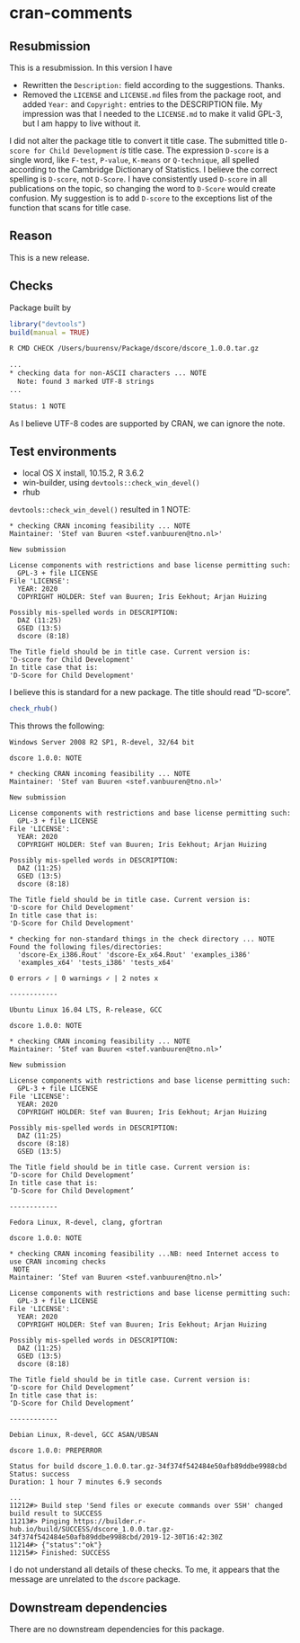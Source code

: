 cran-comments
================

## Resubmission

This is a resubmission. In this version I have

  - Rewritten the `Description:` field according to the suggestions.
    Thanks.
  - Removed the `LICENSE` and `LICENSE.md` files from the package root,
    and added `Year:` and `Copyright:` entries to the DESCRIPTION file.
    My impression was that I needed to the `LICENSE.md` to make it valid
    GPL-3, but I am happy to live without it.

I did not alter the package title to convert it title case. The
submitted title `D-score for Child Development` *is* title case. The
expression `D-score` is a single word, like `F-test`, `P-value`,
`K-means` or `Q-technique`, all spelled according to the Cambridge
Dictionary of Statistics. I believe the correct spelling is `D-score`,
not `D-Score`. I have consistently used `D-score` in all publications on
the topic, so changing the word to `D-Score` would create confusion. My
suggestion is to add `D-score` to the exceptions list of the function
that scans for title case.

## Reason

This is a new release.

## Checks

Package built by

``` r
library("devtools")
build(manual = TRUE)
```

``` bash
R CMD CHECK /Users/buurensv/Package/dscore/dscore_1.0.0.tar.gz

...
* checking data for non-ASCII characters ... NOTE
  Note: found 3 marked UTF-8 strings
...

Status: 1 NOTE
```

As I believe UTF-8 codes are supported by CRAN, we can ignore the note.

## Test environments

  - local OS X install, 10.15.2, R 3.6.2
  - win-builder, using `devtools::check_win_devel()`
  - rhub

`devtools::check_win_devel()` resulted in 1 NOTE:

    * checking CRAN incoming feasibility ... NOTE
    Maintainer: 'Stef van Buuren <stef.vanbuuren@tno.nl>'
    
    New submission
    
    License components with restrictions and base license permitting such:
      GPL-3 + file LICENSE
    File 'LICENSE':
      YEAR: 2020
      COPYRIGHT HOLDER: Stef van Buuren; Iris Eekhout; Arjan Huizing
    
    Possibly mis-spelled words in DESCRIPTION:
      DAZ (11:25)
      GSED (13:5)
      dscore (8:18)
    
    The Title field should be in title case. Current version is:
    'D-score for Child Development'
    In title case that is:
    'D-Score for Child Development'

I believe this is standard for a new package. The title should read
“D-score”.

``` r
check_rhub()
```

This throws the following:

    Windows Server 2008 R2 SP1, R-devel, 32/64 bit
    
    dscore 1.0.0: NOTE
    
    * checking CRAN incoming feasibility ... NOTE
    Maintainer: 'Stef van Buuren <stef.vanbuuren@tno.nl>'
    
    New submission
    
    License components with restrictions and base license permitting such:
      GPL-3 + file LICENSE
    File 'LICENSE':
      YEAR: 2020
      COPYRIGHT HOLDER: Stef van Buuren; Iris Eekhout; Arjan Huizing
    
    Possibly mis-spelled words in DESCRIPTION:
      DAZ (11:25)
      GSED (13:5)
      dscore (8:18)
    
    The Title field should be in title case. Current version is:
    'D-score for Child Development'
    In title case that is:
    'D-Score for Child Development'
    
    * checking for non-standard things in the check directory ... NOTE
    Found the following files/directories:
      'dscore-Ex_i386.Rout' 'dscore-Ex_x64.Rout' 'examples_i386'
      'examples_x64' 'tests_i386' 'tests_x64'
      
    0 errors ✓ | 0 warnings ✓ | 2 notes x
    
    ------------
    
    Ubuntu Linux 16.04 LTS, R-release, GCC
    
    dscore 1.0.0: NOTE
    
    * checking CRAN incoming feasibility ... NOTE
    Maintainer: ‘Stef van Buuren <stef.vanbuuren@tno.nl>’
    
    New submission
    
    License components with restrictions and base license permitting such:
      GPL-3 + file LICENSE
    File 'LICENSE':
      YEAR: 2020
      COPYRIGHT HOLDER: Stef van Buuren; Iris Eekhout; Arjan Huizing
    
    Possibly mis-spelled words in DESCRIPTION:
      DAZ (11:25)
      dscore (8:18)
      GSED (13:5)
    
    The Title field should be in title case. Current version is:
    ‘D-score for Child Development’
    In title case that is:
    ‘D-Score for Child Development’
    
    ------------
      
    Fedora Linux, R-devel, clang, gfortran
    
    dscore 1.0.0: NOTE
    
    * checking CRAN incoming feasibility ...NB: need Internet access to use CRAN incoming checks
     NOTE
    Maintainer: ‘Stef van Buuren <stef.vanbuuren@tno.nl>’
    
    License components with restrictions and base license permitting such:
      GPL-3 + file LICENSE
    File 'LICENSE':
      YEAR: 2020
      COPYRIGHT HOLDER: Stef van Buuren; Iris Eekhout; Arjan Huizing
    
    Possibly mis-spelled words in DESCRIPTION:
      DAZ (11:25)
      GSED (13:5)
      dscore (8:18)
    
    The Title field should be in title case. Current version is:
    ‘D-score for Child Development’
    In title case that is:
    ‘D-Score for Child Development’
    
    ------------
      
    Debian Linux, R-devel, GCC ASAN/UBSAN
    
    dscore 1.0.0: PREPERROR
    
    Status for build dscore_1.0.0.tar.gz-34f374f542484e50afb89ddbe9988cbd
    Status: success 
    Duration: 1 hour 7 minutes 6.9 seconds
    
    ...
    11212#> Build step 'Send files or execute commands over SSH' changed build result to SUCCESS
    11213#> Pinging https://builder.r-hub.io/build/SUCCESS/dscore_1.0.0.tar.gz-34f374f542484e50afb89ddbe9988cbd/2019-12-30T16:42:30Z
    11214#> {"status":"ok"}
    11215#> Finished: SUCCESS

I do not understand all details of these checks. To me, it appears that
the message are unrelated to the `dscore` package.

## Downstream dependencies

There are no downstream dependencies for this package.
